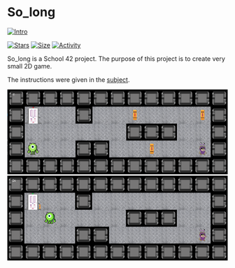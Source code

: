 # So_long

[![Intro](https://img.shields.io/badge/Cursus-So_long-success?style=for-the-badge&logo=42)](https://github.com/bshintak/So_long)
 
 [![Stars](https://img.shields.io/github/stars/bshintak/So_long?color=ffff00&label=Stars&logo=Stars&style=?style=flat)](https://github.com/bshintak/So_long)
 [![Size](https://img.shields.io/github/repo-size/bshintak/So_long?color=blue&label=Size&logo=Size&style=?style=flat)](https://github.com/bshintak/So_long)
 [![Activity](https://img.shields.io/github/last-commit/bshintak/So_long?color=red&label=Last%20Commit&style=flat)](https://github.com/bshintak/So_long)

 So_long is a School 42 project. The purpose of this project is to create very small 2D game.
 
 The instructions were given in the [subject](https://github.com/bshintak/So_long/blob/master/subject_solong.pdf).

<p align="center">
  <img src=https://raw.githubusercontent.com/bshintak/So_long/main/so_long.png />
 
  <img src=https://raw.githubusercontent.com/bshintak/So_long/main/so_long2.png />
</p>
